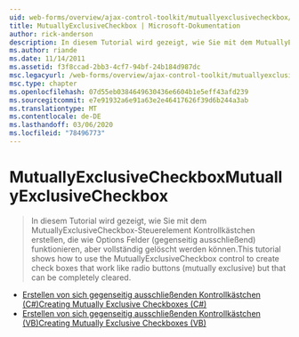 ```yaml
---
uid: web-forms/overview/ajax-control-toolkit/mutuallyexclusivecheckbox/index
title: MutuallyExclusiveCheckbox | Microsoft-Dokumentation
author: rick-anderson
description: In diesem Tutorial wird gezeigt, wie Sie mit dem MutuallyExclusiveCheckbox-Steuerelement Kontrollkästchen erstellen, die wie Options Felder (gegenseitig ausschließend) funktionieren.
ms.author: riande
ms.date: 11/14/2011
ms.assetid: f3f8ccad-2bb3-4cf7-94bf-24b184d987dc
msc.legacyurl: /web-forms/overview/ajax-control-toolkit/mutuallyexclusivecheckbox
msc.type: chapter
ms.openlocfilehash: 07d55eb0384649630436e6604b1e5eff43afd239
ms.sourcegitcommit: e7e91932a6e91a63e2e46417626f39d6b244a3ab
ms.translationtype: MT
ms.contentlocale: de-DE
ms.lasthandoff: 03/06/2020
ms.locfileid: "78496773"
---
```

# <a name="mutuallyexclusivecheckbox"></a><span data-ttu-id="75931-103">MutuallyExclusiveCheckbox</span><span class="sxs-lookup"><span data-stu-id="75931-103">MutuallyExclusiveCheckbox</span></span>

> <span data-ttu-id="75931-104">In diesem Tutorial wird gezeigt, wie Sie mit dem MutuallyExclusiveCheckbox-Steuerelement Kontrollkästchen erstellen, die wie Options Felder (gegenseitig ausschließend) funktionieren, aber vollständig gelöscht werden können.</span><span class="sxs-lookup"><span data-stu-id="75931-104">This tutorial shows how to use the MutuallyExclusiveCheckbox control to create check boxes that work like radio buttons (mutually exclusive) but that can be completely cleared.</span></span>

- [<span data-ttu-id="75931-105">Erstellen von sich gegenseitig ausschließenden Kontrollkästchen (C#)</span><span class="sxs-lookup"><span data-stu-id="75931-105">Creating Mutually Exclusive Checkboxes (C#)</span></span>](creating-mutually-exclusive-checkboxes-cs.md)
- [<span data-ttu-id="75931-106">Erstellen von sich gegenseitig ausschließenden Kontrollkästchen (VB)</span><span class="sxs-lookup"><span data-stu-id="75931-106">Creating Mutually Exclusive Checkboxes (VB)</span></span>](creating-mutually-exclusive-checkboxes-vb.md)
